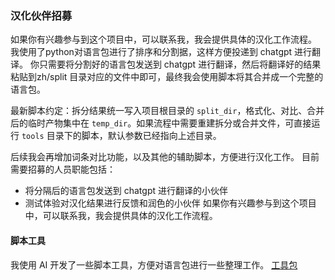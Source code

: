 ### 汉化伙伴招募
如果你有兴趣参与到这个项目中，可以联系我，我会提供具体的汉化工作流程。
我使用了python对语言包进行了排序和分割据，这样方便投递到 chatgpt 进行翻译。
你只需要将分割好的语言包发送到 chatgpt 进行翻译，然后将翻译好的结果粘贴到zh/split 目录对应的文件中即可，最终我会使用脚本将其合并成一个完整的语言包。

最新脚本约定：拆分结果统一写入项目根目录的 `split_dir`，格式化、对比、合并后的临时产物集中在 `temp_dir`。如果流程中需要重建拆分或合并文件，可直接运行 `tools` 目录下的脚本，默认参数已经指向上述目录。

后续我会再增加词条对比功能，以及其他的辅助脚本，方便进行汉化工作。
目前需要招募的人员职能包括：
- 将分隔后的语言包发送到 chatgpt 进行翻译的小伙伴
- 测试体验对汉化结果进行反馈和润色的小伙伴
如果你有兴趣参与到这个项目中，可以联系我，我会提供具体的汉化工作流程。

#### 脚本工具
我使用 AI 开发了一些脚本工具，方便对语言包进行一些整理工作。
[工具包](tools/README.md)
